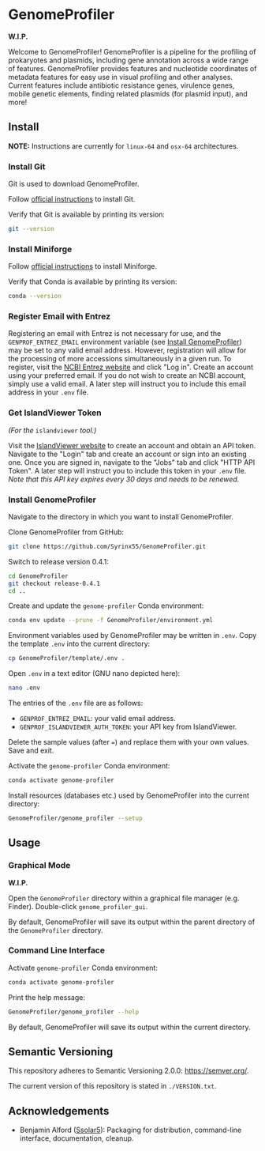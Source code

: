 # GenomeProfiler

**W.I.P.**

Welcome to GenomeProfiler! GenomeProfiler is a pipeline for the profiling of prokaryotes and plasmids, including gene annotation across a wide range of features. GenomeProfiler provides features and nucleotide coordinates of metadata features for easy use in visual profiling and other analyses. Current features include antibiotic resistance genes, virulence genes, mobile genetic elements, finding related plasmids (for plasmid input), and more!

## Install

**NOTE:** Instructions are currently for `linux-64` and `osx-64` architectures.

### Install Git

Git is used to download GenomeProfiler.

Follow [official instructions](https://git-scm.com/downloads) to install Git.

Verify that Git is available by printing its version:
```bash
git --version
```

### Install Miniforge

Follow [official instructions](https://github.com/conda-forge/miniforge?tab=readme-ov-file#install) to install Miniforge.

Verify that Conda is available by printing its version:
```bash
conda --version
```

### Register Email with Entrez

Registering an email with Entrez is not necessary for use, and the `GENPROF_ENTREZ_EMAIL` environment variable (see [Install GenomeProfiler](#install-genomeprofiler)) may be set to any valid email address.
However, registration will allow for the processing of more accessions simultaneously in a given run.
To register, visit the [NCBI Entrez website](https://www.ncbi.nlm.nih.gov/search/) and click "Log in".
Create an account using your preferred email. If you do not wish to create an NCBI account, simply use a valid email.
A later step will instruct you to include this email address in your `.env` file.

### Get IslandViewer Token

*(For the* `islandviewer` *tool.)*

Visit the [IslandViewer website](https://www.pathogenomics.sfu.ca/islandviewer/) to create an account and obtain an API token.
Navigate to the "Login" tab and create an account or sign into an existing one.
Once you are signed in, navigate to the "Jobs" tab and click "HTTP API Token".
A later step will instruct you to include this token in your `.env` file.
*Note that this API key expires every 30 days and needs to be renewed.*

### Install GenomeProfiler

Navigate to the directory in which you want to install GenomeProfiler.

Clone GenomeProfiler from GitHub:
```bash
git clone https://github.com/Syrinx55/GenomeProfiler.git
```

Switch to release version 0.4.1:
```bash
cd GenomeProfiler
git checkout release-0.4.1
cd ..
```

Create and update the `genome-profiler` Conda environment:
```bash
conda env update --prune -f GenomeProfiler/environment.yml
```

Environment variables used by GenomeProfiler may be written in `.env`.
Copy the template `.env` into the current directory:
```bash
cp GenomeProfiler/template/.env .
  ```

Open `.env` in a text editor (GNU nano depicted here):
```bash
nano .env
```

The entries of the `.env` file are as follows: 
- `GENPROF_ENTREZ_EMAIL`: your valid email address.
- `GENPROF_ISLANDVIEWER_AUTH_TOKEN`: your API key from IslandViewer.

Delete the sample values (after `=`) and replace them with your own values. Save and exit.

Activate the `genome-profiler` Conda environment:
```bash
conda activate genome-profiler
```

Install resources (databases etc.) used by GenomeProfiler into the current directory:
```bash
GenomeProfiler/genome_profiler --setup
```

## Usage

### Graphical Mode

**W.I.P.**

Open the `GenomeProfiler` directory within a graphical file manager (e.g. Finder). Double-click `genome_profiler_gui`.

By default, GenomeProfiler will save its output within the parent directory of the `GenomeProfiler` directory.

### Command Line Interface

Activate `genome-profiler` Conda environment:
```bash
conda activate genome-profiler
```

Print the help message:
```bash
GenomeProfiler/genome_profiler --help
```

By default, GenomeProfiler will save its output within the current directory.

## Semantic Versioning

This repository adheres to Semantic Versioning 2.0.0: <https://semver.org/>.

The current version of this repository is stated in `./VERSION.txt`.

## Acknowledgements

- Benjamin Alford ([Ssolar5](https://github.com/ssolar5)): Packaging for distribution, command-line interface, documentation, cleanup.
